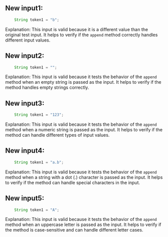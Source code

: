 ## New input1:
```java
    String token1 = "b";
```
Explanation: This input is valid because it is a different value than the original test input. It helps to verify if the `append` method correctly handles different input values.

## New input2:
```java
    String token1 = "";
```
Explanation: This input is valid because it tests the behavior of the `append` method when an empty string is passed as the input. It helps to verify if the method handles empty strings correctly.

## New input3:
```java
    String token1 = "123";
```
Explanation: This input is valid because it tests the behavior of the `append` method when a numeric string is passed as the input. It helps to verify if the method can handle different types of input values.

## New input4:
```java
    String token1 = "a.b";
```
Explanation: This input is valid because it tests the behavior of the `append` method when a string with a dot (.) character is passed as the input. It helps to verify if the method can handle special characters in the input.

## New input5:
```java
    String token1 = "A";
```
Explanation: This input is valid because it tests the behavior of the `append` method when an uppercase letter is passed as the input. It helps to verify if the method is case-sensitive and can handle different letter cases.